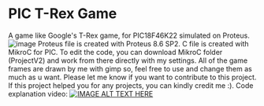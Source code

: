 # PIC T-Rex Game
A game like Google's T-Rex game, for PIC18F46K22 simulated on Proteus. 
![image](https://user-images.githubusercontent.com/40140076/57809569-5d7b9980-776e-11e9-9f41-8bd1648dae96.png)
Proteus file is created with Proteus 8.6 SP2.
C file is created with MikroC for PIC.
To edit the code, you can download MikroC folder (ProjectV2) and work from there directly with my settings.
All of the game frames are drawn by me with gimp so, feel free to use and change them as much as u want.
Please let me know if you want to contribute to this project.
If this project helped you for any projects, you can kindly credit me :).
Code explanation video:
[![IMAGE ALT TEXT HERE](https://img.youtube.com/vi/YHX4Ceb5KCU/0.jpg)](https://www.youtube.com/watch?v=YHX4Ceb5KCU)

